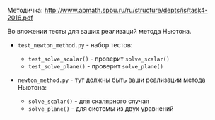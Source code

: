 Методичка: http://www.apmath.spbu.ru/ru/structure/depts/is/task4-2016.pdf

Во вложении тесты для ваших реализаций метода Ньютона.

* `test_newton_method.py` - набор тестов:
    * `test_solve_scalar()` - проверит `solve_scalar()`
    * `test_solve_plane()` - проверит `solve_plane()`

* `newton_method.py` - тут должны быть ваши реализации метода Ньютона:
    * `solve_scalar()` - для скалярного случая
    * `solve_plane()` - для системы из двух уравнений
